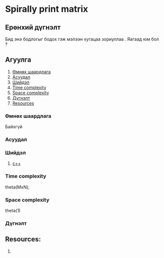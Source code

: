 # Spirally print matrix

## Ерөнхий дүгнэлт

Бид энэ бодлогыг бодох гэж мэлээн хугацаа зориуллаа . Яагаад юм бол ?

## Агуулга

1. [Өмнөх шаардлага](#өмнөх-шаардлага)
2. [Асуудал](#асуудал)
3. [Шийдэл](#шийдэл)
4. [Time complexity](#time-complexity)
5. [Space complexity](#space-complexity)
6. [Дүгнэлт](#дүгнэлт)
7. [Resources](#resources)

### Өмнөх шаардлага

Байхгүй

### Асуудал

### Шийдэл

1. [c++](cpp-solution.md)

### Time complexity

theta(MxN);

### Space complexity

theta(1)

### Дүгнэлт

## Resources:

1. []()
